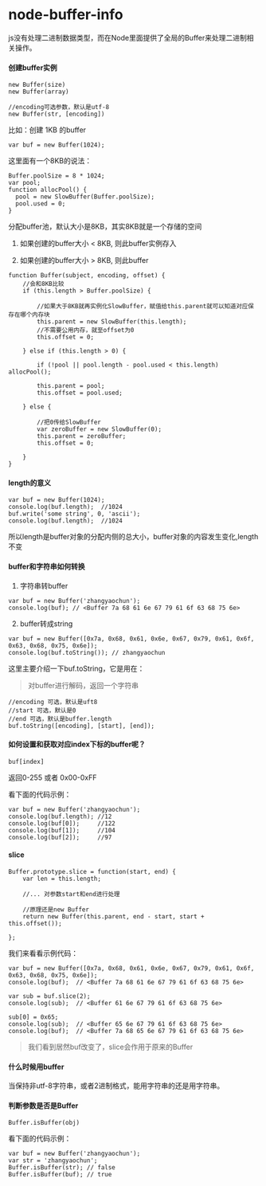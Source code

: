 node-buffer-info
================

js没有处理二进制数据类型，而在Node里面提供了全局的Buffer来处理二进制相关操作。

#### 创建buffer实例

```shell
new Buffer(size)
new Buffer(array)

//encoding可选参数，默认是utf-8
new Buffer(str, [encoding])
```

比如：创建 1KB 的buffer

```shell
var buf = new Buffer(1024);
```

这里面有一个8KB的说法：

```shell
Buffer.poolSize = 8 * 1024;
var pool;
function allocPool() {
  pool = new SlowBuffer(Buffer.poolSize);
  pool.used = 0;
}
```

分配buffer池，默认大小是8KB，其实8KB就是一个存储的空间


1. 如果创建的buffer大小 < 8KB, 则此buffer实例存入

2. 如果创建的buffer大小 > 8KB, 则此buffer

```shell
function Buffer(subject, encoding, offset) {
	//会和8KB比较
	if (this.length > Buffer.poolSize) {

		//如果大于8KB就再实例化SlowBuffer，赋值给this.parent就可以知道对应保存在哪个内存块
		this.parent = new SlowBuffer(this.length);
		//不需要公用内存，就至offset为0
		this.offset = 0;

	} else if (this.length > 0) {

		if (!pool || pool.length - pool.used < this.length) allocPool();

		this.parent = pool;
		this.offset = pool.used;

	} else {

		//把0传给SlowBuffer
		var zeroBuffer = new SlowBuffer(0);
		this.parent = zeroBuffer;
      	this.offset = 0;

	}
}
```

#### length的意义

```shell
var buf = new Buffer(1024);
console.log(buf.length);  //1024
buf.write('some string', 0, 'ascii');
console.log(buf.length);  //1024
```

所以length是buffer对象的分配内侧的总大小，buffer对象的内容发生变化,length不变


#### buffer和字符串如何转换

1. 字符串转buffer

```shell
var buf = new Buffer('zhangyaochun');
console.log(buf); // <Buffer 7a 68 61 6e 67 79 61 6f 63 68 75 6e>
```

2. buffer转成string

```shell
var buf = new Buffer([0x7a, 0x68, 0x61, 0x6e, 0x67, 0x79, 0x61, 0x6f, 0x63, 0x68, 0x75, 0x6e]);
console.log(buf.toString()); // zhangyaochun
```

这里主要介绍一下buf.toString，它是用在：

> 对buffer进行解码，返回一个字符串

```shell
//encoding 可选，默认是uft8
//start 可选，默认是0
//end 可选，默认是buffer.length
buf.toString([encoding], [start], [end]);
```


#### 如何设置和获取对应index下标的buffer呢？

```shell
buf[index]
```

返回0-255 或者 0x00-0xFF

看下面的代码示例：

```shell
var buf = new Buffer('zhangyaochun');
console.log(buf.length); //12
console.log(buf[0]);     //122 
console.log(buf[1]);     //104
console.log(buf[2]);     //97
```


#### slice

```shell
Buffer.prototype.slice = function(start, end) {
	var len = this.length;

	//... 对参数start和end进行处理

	//原理还是new Buffer
	return new Buffer(this.parent, end - start, start + this.offset());

};
```

我们来看看示例代码：

```shell
var buf = new Buffer([0x7a, 0x68, 0x61, 0x6e, 0x67, 0x79, 0x61, 0x6f, 0x63, 0x68, 0x75, 0x6e]);
console.log(buf);  // <Buffer 7a 68 61 6e 67 79 61 6f 63 68 75 6e>

var sub = buf.slice(2);
console.log(sub);  // <Buffer 61 6e 67 79 61 6f 63 68 75 6e>

sub[0] = 0x65;
console.log(sub);  // <Buffer 65 6e 67 79 61 6f 63 68 75 6e>
console.log(buf);  // <Buffer 7a 68 65 6e 67 79 61 6f 63 68 75 6e>
```

> 我们看到居然buf改变了，slice会作用于原来的Buffer


#### 什么时候用buffer

当保持非utf-8字符串，或者2进制格式，能用字符串的还是用字符串。


#### 判断参数是否是Buffer

```shell
Buffer.isBuffer(obj)
```

看下面的代码示例：

```shell
var buf = new Buffer('zhangyaochun');
var str = 'zhangyaochun';
Buffer.isBuffer(str); // false
Buffer.isBuffer(buf); // true
```







